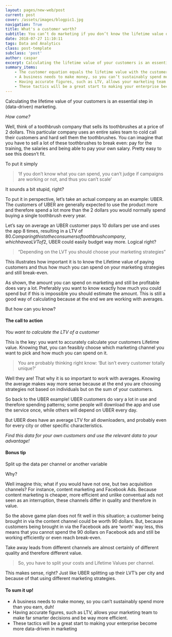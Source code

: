 ```yaml
---
layout: pages/new-web/post
current: post
cover: /assets/images/blogpic1.jpg
navigation: True
title: What's a customer worth?
subtitle: You can’t do marketing if you don’t know the lifetime value of your customers
date: 2018-07-27 11:10:11
tags: Data and Analytics
class: post-template
subclass: 'post'
author: caspar
excerpt: Calculating the lifetime value of your customers is an essential step in (data-driven) marketing. Without that, you can't evaluate your kpi's and marketing campaigns.
summary_items:
    - The customer equation equals the lifetime value with the customer acquisition cost
    - A business needs to make money, so you can’t sustainably spend more than you earn.
    - Having accurate figures, such as LTV, allows your marketing team to make far smarter decisions and be way more efficient.
    - These tactics will be a great start to making your enterprise become more data-driven in marketing
---
```


Calculating the lifetime value of your customers is an essential step in (data-driven) marketing.
 
*How come?*
 
Well, think of a toothbrush company that sells its toothbrushes at a price of 2 dollars. This particular company uses an entire sales team to cold call their customers and hard sell them the toothbrushes. You can imagine that you have to sell a lot of these toothbrushes to break even: pay for the training, the salaries and being able to pay your own salary. Pretty easy to see this doesn’t fit.
 
To put it simply
 
<blockquote>‘If you don’t know what you can spend, you can’t judge if campaigns are working or not, and thus you can’t scale’</blockquote>

It sounds a bit stupid, right?

To put it in perspective, let’s take an actual company as an example: UBER. The customers of UBER are generally expected to use the product more and therefore spend a lot more than the 2 dollars you would normally spend buying a single toothbrush every year.

Let’s say on average an UBER customer pays 10 dollars per use and uses the app 8 times, resulting in a LTV of 80$. Comparing this to the consumers of  toothbrush company, which have a LVT of 2$, UBER could easily budget way more. Logical right?

<blockquote>“Depending on the LVT you should choose your marketing strategies”</blockquote>
 
This illustrates how important it is to know the Lifetime value of paying customers and thus how much you can spend on your marketing strategies and still break-even.
 
As shown, the amount you can spend on marketing and still be profitable does vary a lot. Preferably you want to know exactly how much you could spend but if this is impossible you should estimate the amount.  This is still a good way of calculating because at the end we are working with averages.

But how can you know?
 
 
#### **The call to action**

*You want to calculate the LTV of a customer*
           
This is the key: you want to accurately calculate your customers Lifetime value. Knowing that, you can feasibly choose which marketing channel you want to pick and how much you can spend on it.
 
<blockquote>You are probably thinking right know: ‘But isn’t every customer totally unique?’</blockquote>

Well they are! That why it is so important to work with averages. Knowing the average makes way more sense because at the end you are choosing strategies  not based on individuals but on the sum of your customers.
 
So back to the UBER example! UBER customers do vary a lot in use and therefore spending patterns; some people will download the app and use the service once, while others will depend on UBER every day.

But UBER does have an average LTV for all downloaders, and probably even for every city or other specific characteristics.
 
*Find this data for your own customers and use the relevant data to your advantage!*
 

#### **Bonus tip**

Split up the data per channel or another variable

Why?
 
Well imagine this; what if you would have not one, but two acquisition channels? For instance, content marketing and Facebook Ads. Because content marketing is cheaper, more efficient and unlike conventual ads not seen as an interruption, these channels differ in quality and therefore in value.
 
So the above game plan does not fit well in this situation; a customer being brought in via the content channel could be worth 90 dollars. But, because customers being brought in via the Facebook ads are ‘worth’ way less, this means that you cannot spend the 90 dollars on Facebook ads and still be working efficiently or even reach break-even.
 
 
Take away leads from different channels are almost certainly of different quality and therefore different value.
 
<blockquote>So, you have to split your costs and Lifetime Values per channel.</blockquote>

This makes sense, right? Just like UBER splitting up their LVT’s per city and because of that using different marketing strategies.
 

#### **To sum it up!**

- A business needs to make money, so you can’t sustainably spend more than you earn, duh!
- Having accurate figures, such as LTV, allows your marketing team to make far smarter decisions and be way more efficient.
- These tactics will be a great start to making your enterprise become more data-driven in marketing
